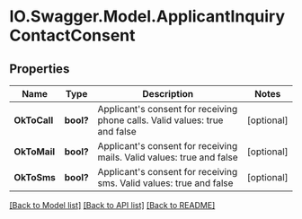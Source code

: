 # IO.Swagger.Model.ApplicantInquiryContactConsent
## Properties

Name | Type | Description | Notes
------------ | ------------- | ------------- | -------------
**OkToCall** | **bool?** | Applicant&#x27;s consent for receiving phone calls. Valid values: true and false | [optional] 
**OkToMail** | **bool?** | Applicant&#x27;s consent for receiving mails. Valid values: true and false | [optional] 
**OkToSms** | **bool?** | Applicant&#x27;s consent for receiving sms. Valid values: true and false | [optional] 

[[Back to Model list]](../README.md#documentation-for-models) [[Back to API list]](../README.md#documentation-for-api-endpoints) [[Back to README]](../README.md)


